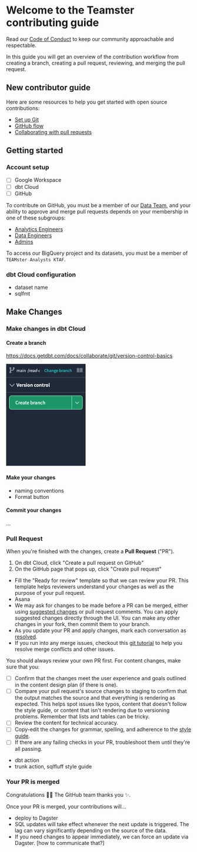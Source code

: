 # Welcome to the Teamster contributing guide

Read our [Code of Conduct](CODE_OF_CONDUCT.md) to keep our community approachable and respectable.

In this guide you will get an overview of the contribution workflow from creating a branch, creating
a pull request, reviewing, and merging the pull request.

## New contributor guide

Here are some resources to help you get started with open source contributions:

- [Set up Git](https://docs.github.com/en/get-started/quickstart/set-up-git)
- [GitHub flow](https://docs.github.com/en/get-started/quickstart/github-flow)
- [Collaborating with pull requests](https://docs.github.com/en/github/collaborating-with-pull-requests)

## Getting started

### Account setup

- [ ] Google Workspace
- [ ] dbt Cloud
- [ ] GitHub

To contribute on GitHub, you must be a member of our
[Data Team](https://github.com/orgs/TEAMSchools/teams/data-team), and your ability to approve and
merge pull requests depends on your membership in one of these subgroups:

- [Analytics Engineers](https://github.com/orgs/TEAMSchools/teams/analytics-engineers)
- [Data Engineers](https://github.com/orgs/TEAMSchools/teams/data-engineers)
- [Admins](https://github.com/orgs/TEAMSchools/teams/admins)

To access our BigQuery project and its datasets, you must be a member of `TEAMster Analysts KTAF`.

### dbt Cloud configuration

- dataset name
- sqlfmt

## Make Changes

### Make changes in dbt Cloud

#### Create a branch

https://docs.getdbt.com/docs/collaborate/git/version-control-basics

![Alt text](../images/dbt-cloud/version-control.png)

#### Make your changes

- naming conventions
- Format button

#### Commit your changes

...

### Pull Request

When you're finished with the changes, create a **Pull Request** ("PR").

1. On dbt Cloud, click "Create a pull request on GitHub"
2. On the GitHub page that pops up, click "Create pull request"

- Fill the "Ready for review" template so that we can review your PR. This template helps reviewers
  understand your changes as well as the purpose of your pull request.
- Asana
- We may ask for changes to be made before a PR can be merged, either using
  [suggested changes](https://docs.github.com/en/github/collaborating-with-issues-and-pull-requests/incorporating-feedback-in-your-pull-request)
  or pull request comments. You can apply suggested changes directly through the UI. You can make
  any other changes in your fork, then commit them to your branch.
- As you update your PR and apply changes, mark each conversation as
  [resolved](https://docs.github.com/en/github/collaborating-with-issues-and-pull-requests/commenting-on-a-pull-request#resolving-conversations).
- If you run into any merge issues, checkout this
  [git tutorial](https://github.com/skills/resolve-merge-conflicts) to help you resolve merge
  conflicts and other issues.

You should always review your own PR first. For content changes, make sure that you:

- [ ] Confirm that the changes meet the user experience and goals outlined in the content design
      plan (if there is one).
- [ ] Compare your pull request's source changes to staging to confirm that the output matches the
      source and that everything is rendering as expected. This helps spot issues like typos,
      content that doesn't follow the style guide, or content that isn't rendering due to versioning
      problems. Remember that lists and tables can be tricky.
- [ ] Review the content for technical accuracy.
- [ ] Copy-edit the changes for grammar, spelling, and adherence to the
      [style guide](https://github.com/github/docs/blob/main/contributing/content-style-guide.md).
- [ ] If there are any failing checks in your PR, troubleshoot them until they're all passing.

- dbt action
- trunk action, sqlfluff style guide

### Your PR is merged

Congratulations :tada::tada: The GitHub team thanks you :sparkles:.

Once your PR is merged, your contributions will...

- deploy to Dagster
- SQL updates will take effect whenever the next update is triggered. The lag can vary significantly
  depending on the source of the data.
- If you need changes to appear immediately, we can force an update via Dagster. [how to communicate
  that?]

